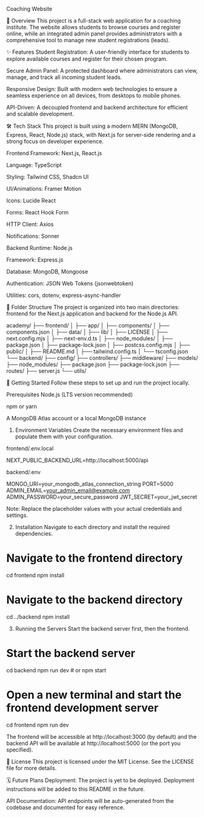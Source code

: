 Coaching Website


🚀 Overview
This project is a full-stack web application for a coaching institute. The website allows students to browse courses and register online, while an integrated admin panel provides administrators with a comprehensive tool to manage new student registrations (leads).

✨ Features
Student Registration: A user-friendly interface for students to explore available courses and register for their chosen program.

Secure Admin Panel: A protected dashboard where administrators can view, manage, and track all incoming student leads.

Responsive Design: Built with modern web technologies to ensure a seamless experience on all devices, from desktops to mobile phones.

API-Driven: A decoupled frontend and backend architecture for efficient and scalable development.

🛠️ Tech Stack
This project is built using a modern MERN (MongoDB, Express, React, Node.js) stack, with Next.js for server-side rendering and a strong focus on developer experience.

Frontend
Framework: Next.js, React.js

Language: TypeScript

Styling: Tailwind CSS, Shadcn UI

UI/Animations: Framer Motion

Icons: Lucide React

Forms: React Hook Form

HTTP Client: Axios

Notifications: Sonner

Backend
Runtime: Node.js

Framework: Express.js

Database: MongoDB, Mongoose

Authentication: JSON Web Tokens (jsonwebtoken)

Utilities: cors, dotenv, express-async-handler

📂 Folder Structure
The project is organized into two main directories: frontend for the Next.js application and backend for the Node.js API.

academy/
├── frontend/
│   ├── app/
│   ├── components/
│   ├── components.json
│   ├── data/
│   ├── lib/
│   ├── LICENSE
│   ├── next.config.mjs
│   ├── next-env.d.ts
│   ├── node_modules/
│   ├── package.json
│   ├── package-lock.json
│   ├── postcss.config.mjs
│   ├── public/
│   ├── README.md
│   ├── tailwind.config.ts
│   └── tsconfig.json
└── backend/
    ├── config/
    ├── controllers/
    ├── middleware/
    ├── models/
    ├── node_modules/
    ├── package.json
    ├── package-lock.json
    ├── routes/
    ├── server.js
    └── utils/

🚀 Getting Started
Follow these steps to set up and run the project locally.

Prerequisites
Node.js (LTS version recommended)

npm or yarn

A MongoDB Atlas account or a local MongoDB instance

1. Environment Variables
Create the necessary environment files and populate them with your configuration.

frontend/.env.local

NEXT_PUBLIC_BACKEND_URL=http://localhost:5000/api

backend/.env

MONGO_URI=your_mongodb_atlas_connection_string
PORT=5000
ADMIN_EMAIL=your_admin_email@example.com
ADMIN_PASSWORD=your_secure_password
JWT_SECRET=your_jwt_secret

Note: Replace the placeholder values with your actual credentials and settings.

2. Installation
Navigate to each directory and install the required dependencies.

# Navigate to the frontend directory
cd frontend
npm install

# Navigate to the backend directory
cd ../backend
npm install

3. Running the Servers
Start the backend server first, then the frontend.

# Start the backend server
cd backend
npm run dev # or npm start

# Open a new terminal and start the frontend development server
cd frontend
npm run dev

The frontend will be accessible at http://localhost:3000 (by default) and the backend API will be available at http://localhost:5000 (or the port you specified).

📝 License
This project is licensed under the MIT License. See the LICENSE file for more details.

🗓️ Future Plans
Deployment: The project is yet to be deployed. Deployment instructions will be added to this README in the future.

API Documentation: API endpoints will be auto-generated from the codebase and documented for easy reference.
